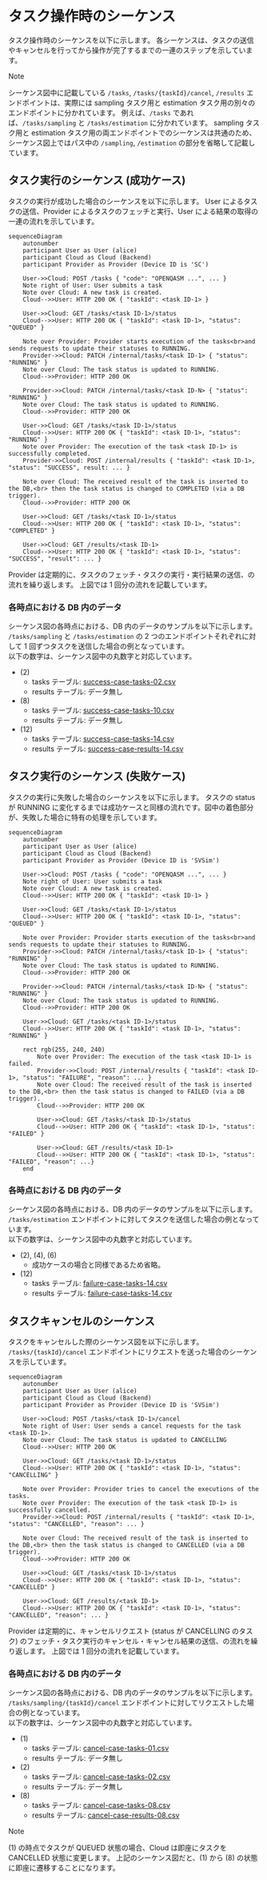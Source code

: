 # タスク操作時のシーケンス

タスク操作時のシーケンスを以下に示します。
各シーケンスは、タスクの送信やキャンセルを行ってから操作が完了するまでの一連のステップを示しています。

> [!NOTE]
> シーケンス図中に記載している `/tasks`, `/tasks/{taskId}/cancel`, `/results` エンドポイントは、実際には sampling タスク用と estimation タスク用の別々のエンドポイントに分かれています。
> 例えば、`/tasks` であれば、`/tasks/sampling` と `/tasks/estimation` に分かれています。
> sampling タスク用と estimation タスク用の両エンドポイントでのシーケンスは共通のため、シーケンス図上ではパス中の `/sampling`, `/estimation` の部分を省略して記載しています。

## タスク実行のシーケンス (成功ケース)

タスクの実行が成功した場合のシーケンスを以下に示します。
User によるタスクの送信、Provider によるタスクのフェッチと実行、User による結果の取得の一連の流れを示しています。

```mermaid
sequenceDiagram
    autonumber
    participant User as User (alice)
    participant Cloud as Cloud (Backend)
    participant Provider as Provider (Device ID is 'SC')

    User->>Cloud: POST /tasks { "code": "OPENQASM ...", ... }
    Note right of User: User submits a task
    Note over Cloud: A new task is created.
    Cloud-->>User: HTTP 200 OK { "taskId": <task ID-1> }

    User->>Cloud: GET /tasks/<task ID-1>/status
    Cloud-->>User: HTTP 200 OK { "taskId": <task ID-1>, "status": "QUEUED" }

    Note over Provider: Provider starts execution of the tasks<br>and sends requests to update their statuses to RUNNING.
    Provider->>Cloud: PATCH /internal/tasks/<task ID-1> { "status": "RUNNING" }
    Note over Cloud: The task status is updated to RUNNING.
    Cloud-->>Provider: HTTP 200 OK

    Provider->>Cloud: PATCH /internal/tasks/<task ID-N> { "status": "RUNNING" }
    Note over Cloud: The task status is updated to RUNNING.
    Cloud-->>Provider: HTTP 200 OK

    User->>Cloud: GET /tasks/<task ID-1>/status
    Cloud-->>User: HTTP 200 OK { "taskId": <task ID-1>, "status": "RUNNING" }
    Note over Provider: The execution of the task <task ID-1> is successfully completed.
    Provider->>Cloud: POST /internal/results { "taskId": <task ID-1>, "status": "SUCCESS", result: ... }

    Note over Cloud: The received result of the task is inserted to the DB,<br> then the task status is changed to COMPLETED (via a DB trigger).
    Cloud-->>Provider: HTTP 200 OK

    User->>Cloud: GET /tasks/<task ID-1>/status
    Cloud-->>User: HTTP 200 OK { "taskId": <task ID-1>, "status": "COMPLETED" }

    User->>Cloud: GET /results/<task ID-1>
    Cloud-->>User: HTTP 200 OK { "taskId": <task ID-1>, "status": "SUCCESS", "result": ... }
```

Provider は定期的に、タスクのフェッチ・タスクの実行・実行結果の送信、の流れを繰り返します。
上図では 1 回分の流れを記載しています。

### 各時点における DB 内のデータ

シーケンス図の各時点における、DB 内のデータのサンプルを以下に示します。  
`/tasks/sampling` と `/tasks/estimation` の 2 つのエンドポイントそれぞれに対して 1 回ずつタスクを送信した場合の例となっています。  
以下の数字は、シーケンス図中の丸数字と対応しています。

- (2)
  - tasks テーブル: [success-case-tasks-02.csv](../../sample/architecture/success-case-tasks-02.csv)
  - results テーブル: データ無し
- (8)
  - tasks テーブル: [success-case-tasks-10.csv](../../sample/architecture/success-case-tasks-10.csv)
  - results テーブル: データ無し
- (12)
  - tasks テーブル: [success-case-tasks-14.csv](../../sample/architecture/success-case-tasks-14.csv)
  - results テーブル: [success-case-results-14.csv](../../sample/architecture/success-case-results-14.csv)

## タスク実行のシーケンス (失敗ケース)

タスクの実行に失敗した場合のシーケンスを以下に示します。
タスクの status が RUNNING に変化するまでは成功ケースと同様の流れです。図中の着色部分が、失敗した場合に特有の処理を示しています。

```mermaid
sequenceDiagram
    autonumber
    participant User as User (alice)
    participant Cloud as Cloud (Backend)
    participant Provider as Provider (Device ID is 'SVSim')

    User->>Cloud: POST /tasks { "code": "OPENQASM ...", ... }
    Note right of User: User submits a task
    Note over Cloud: A new task is created.
    Cloud-->>User: HTTP 200 OK { "taskId": <task ID-1> }

    User->>Cloud: GET /tasks/<task ID-1>/status
    Cloud-->>User: HTTP 200 OK { "taskId": <task ID-1>, "status": "QUEUED" }

    Note over Provider: Provider starts execution of the tasks<br>and sends requests to update their statuses to RUNNING.
    Provider->>Cloud: PATCH /internal/tasks/<task ID-1> { "status": "RUNNING" }
    Note over Cloud: The task status is updated to RUNNING.
    Cloud-->>Provider: HTTP 200 OK

    Provider->>Cloud: PATCH /internal/tasks/<task ID-N> { "status": "RUNNING" }
    Note over Cloud: The task status is updated to RUNNING.
    Cloud-->>Provider: HTTP 200 OK

    User->>Cloud: GET /tasks/<task ID-1>/status
    Cloud-->>User: HTTP 200 OK { "taskId": <task ID-1>, "status": "RUNNING" }

    rect rgb(255, 240, 240)
        Note over Provider: The execution of the task <task ID-1> is failed.
        Provider->>Cloud: POST /internal/results { "taskId": <task ID-1>, "status": "FAILURE", "reason": ... }
        Note over Cloud: The received result of the task is inserted to the DB,<br> then the task status is changed to FAILED (via a DB trigger).
        Cloud-->>Provider: HTTP 200 OK
  
        User->>Cloud: GET /tasks/<task ID-1>/status
        Cloud-->>User: HTTP 200 OK { "taskId": <task ID-1>, "status": "FAILED" }
  
        User->>Cloud: GET /results/<task ID-1>
        Cloud-->>User: HTTP 200 OK { "taskId": <task ID-1>, "status": "FAILED", "reason": ...}
    end
```

### 各時点における DB 内のデータ

シーケンス図の各時点における、DB 内のデータのサンプルを以下に示します。  
`/tasks/estimation` エンドポイントに対してタスクを送信した場合の例となっています。  
以下の数字は、シーケンス図中の丸数字と対応しています。

- (2), (4), (6)
  - 成功ケースの場合と同様であるため省略。
- (12)
  - tasks テーブル: [failure-case-tasks-14.csv](../../sample/architecture/failure-case-tasks-14.csv)
  - results テーブル: [failure-case-tasks-14.csv](../../sample/architecture/failure-case-results-14.csv)

## タスクキャンセルのシーケンス

タスクをキャンセルした際のシーケンス図を以下に示します。
`/tasks/{taskId}/cancel` エンドポイントにリクエストを送った場合のシーケンスを示しています。

```mermaid
sequenceDiagram
    autonumber
    participant User as User (alice)
    participant Cloud as Cloud (Backend)
    participant Provider as Provider (Device ID is 'SVSim')

    User->>Cloud: POST /tasks/<task ID-1>/cancel
    Note right of User: User sends a cancel requests for the task <task ID-1>.
    Note over Cloud: The task status is updated to CANCELLING
    Cloud-->>User: HTTP 200 OK

    User->>Cloud: GET /tasks/<task ID-1>/status
    Cloud-->>User: HTTP 200 OK { "taskId": <task ID-1>, "status": "CANCELLING" }

    Note over Provider: Provider tries to cancel the executions of the tasks.
    Note over Provider: The execution of the task <task ID-1> is successfully cancelled.
    Provider->>Cloud: POST /internal/results { "taskId": <task ID-1>, "status": "CANCELLED", "reason": ... }

    Note over Cloud: The received result of the task is inserted to the DB,<br> then the task status is changed to CANCELLED (via a DB trigger).
    Cloud-->>Provider: HTTP 200 OK

    User->>Cloud: GET /tasks/<task ID-1>/status
    Cloud-->>User: HTTP 200 OK { "taskId": <task ID-1>, "status": "CANCELLED" }

    User->>Cloud: GET /results/<task ID-1>
    Cloud-->>User: HTTP 200 OK { "taskId": <task ID-1>, "status": "CANCELLED", "reason": ... }
```

Provider は定期的に、キャンセルリクエスト (status が CANCELLING のタスク) のフェッチ・タスク実行のキャンセル・キャンセル結果の送信、の流れを繰り返します。
上図では 1 回分の流れを記載しています。

### 各時点における DB 内のデータ

シーケンス図の各時点における、DB 内のデータのサンプルを以下に示します。  
`/tasks/sampling/{taskId}/cancel` エンドポイントに対してリクエストした場合の例となっています。  
以下の数字は、シーケンス図中の丸数字と対応しています。

- (1)
  - tasks テーブル: [cancel-case-tasks-01.csv](../../sample/architecture/cancel-case-tasks-01.csv)
  - results テーブル: データ無し
- (2)
  - tasks テーブル: [cancel-case-tasks-02.csv](../../sample/architecture/cancel-case-tasks-02.csv)
  - results テーブル: データ無し
- (8)
  - tasks テーブル: [cancel-case-tasks-08.csv](../../sample/architecture/cancel-case-tasks-08.csv)
  - results テーブル: [cancel-case-results-08.csv](../../sample/architecture/cancel-case-results-08.csv)

> [!NOTE]
> (1) の時点でタスクが QUEUED 状態の場合、Cloud は即座にタスクを CANCELLED 状態に変更します。
> 上記のシーケンス図だと、(1) から (8) の状態に即座に遷移することになります。
